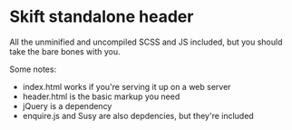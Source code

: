 # Skift standalone header

All the unminified and uncompiled SCSS and JS included, but you should take the bare bones with you.

Some notes:

- index.html works if you're serving it up on a web server
- header.html is the basic markup you need
- jQuery is a dependency
- enquire.js and Susy are also depdencies, but they're included